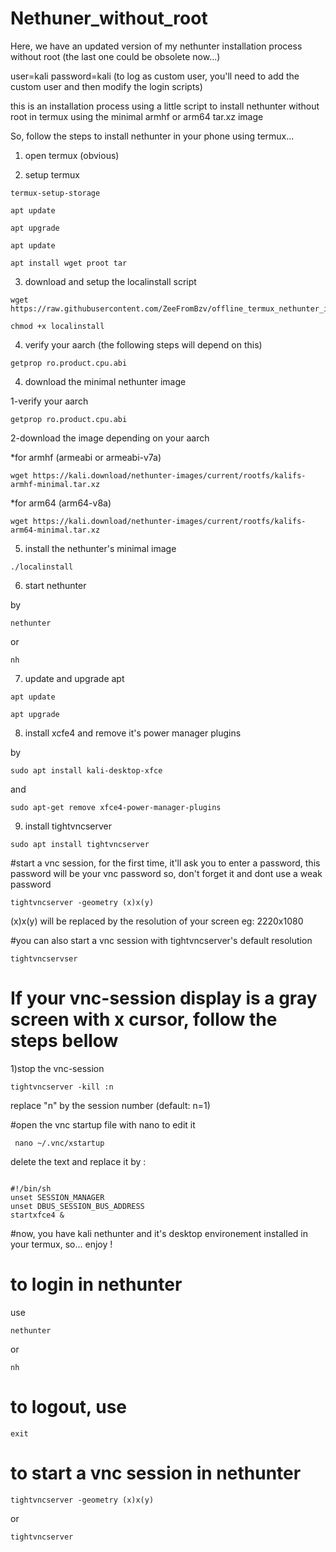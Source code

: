 # Nethuner_without_root
Here, we have an updated version of my nethunter installation process without root (the last one could be obsolete now...)

user=kali password=kali (to log as custom user, you'll need to add the custom user and then modify the login scripts)

this is an installation process using a little script to install nethunter without root in termux using the minimal armhf or arm64 tar.xz image

So, follow the steps to install nethunter in your phone using termux...



1) open termux (obvious)

2) setup termux

```
termux-setup-storage
```

```
apt update
```

```
apt upgrade
```

```
apt update
```

```
apt install wget proot tar
```

3) download and setup the localinstall script

```
wget https://raw.githubusercontent.com/ZeeFromBzv/offline_termux_nethunter_install/main/localinstall
```

```
chmod +x localinstall
```

4) verify your aarch (the following steps will depend on this)

```
getprop ro.product.cpu.abi
```

4) download the minimal nethunter image

1-verify your aarch

```
getprop ro.product.cpu.abi
```

2-download the image depending on your aarch

*for armhf (armeabi or armeabi-v7a)

```
wget https://kali.download/nethunter-images/current/rootfs/kalifs-armhf-minimal.tar.xz
```

*for arm64 (arm64-v8a)

```
wget https://kali.download/nethunter-images/current/rootfs/kalifs-arm64-minimal.tar.xz
```

5) install the nethunter's minimal image

```
./localinstall
```

6) start nethunter

by

```
nethunter
```

or

```
nh
```

7) update and upgrade apt

```
apt update
```

```
apt upgrade
```

8) install xcfe4 and remove it's power manager plugins

by

```
sudo apt install kali-desktop-xfce
```

and

```
sudo apt-get remove xfce4-power-manager-plugins
```


9) install tightvncserver

```
sudo apt install tightvncserver
```

#start a vnc session, for the first time, it'll ask you to enter a password, this password will be your vnc password so, don't forget it and dont use a weak password

```
tightvncserver -geometry (x)x(y)
```

(x)x(y) will be replaced by the resolution of your screen eg: 2220x1080

#you can also start a vnc session with tightvncserver's default resolution

```
tightvncservser
```

# If your vnc-session display is a gray screen with x cursor, follow the steps bellow

1)stop the vnc-session

```
tightvncserver -kill :n
```

replace "n" by the session number (default: n=1)

#open the vnc startup file with nano to edit it

     nano ~/.vnc/xstartup

delete the text and replace it by :
```

#!/bin/sh
unset SESSION_MANAGER
unset DBUS_SESSION_BUS_ADDRESS
startxfce4 &

```



#now, you have kali nethunter and it's desktop environement installed in your termux, so... enjoy !

# to login in nethunter

use

```
nethunter
```

or

```
nh
```

# to logout, use
     
```
exit
```

# to start a vnc session in nethunter

```
tightvncserver -geometry (x)x(y)
```

or

```
tightvncserver
```
